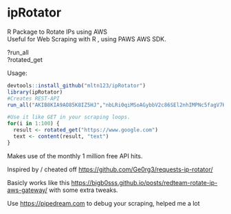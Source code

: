 # ipRotator
R Package to Rotate IPs using AWS  
Useful for Web Scraping with R , using PAWS AWS SDK. 




?run_all  
?rotated_get

Usage:
```R
devtools::install_github("mltn123/ipRotator")
library(ipRotator)
#Creates REST-API  
run_all("AKIB8KIA9AO85K8IZ5HJ","nbLRi0qiMSoAGybbV2c86SEl2nhIMPNc5fagV7KQ", "eu-central-1", "https://www.google.com")

#Use it like GET in your scraping loops.  
for(i in 1:100) {   
  result <- rotated_get("https://www.google.com") 
  text <- content(result, "text")
}
```

Makes use of the monthly 1 million free API hits.

Inspired by / cheated off https://github.com/Ge0rg3/requests-ip-rotator/

Basicly works like this
https://bigb0sss.github.io/posts/redteam-rotate-ip-aws-gateway/
with some extra tweaks.

Use https://pipedream.com to debug your scraping, helped me a lot

